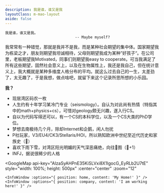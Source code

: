 ```yaml
---
description: 我是谁，谁又是我
layoutClass: m-mao-layout
aside: false
---
```


<style>
.m-zayne-layout img {
  display: inline-block;
  margin-right: 6px;
}
.gm-style-iw button {
    display:none !important;
}
</style>

<script setup>
import { GoogleMap, InfoWindow } from 'vue3-google-map'

const center = { lat: 37.3982205, lng: -121.9859702 }
const home = { lat: 37.3805556, lng: -121.9760268 }
const company = { lat: 37.4109031, lng: -122.0283291 }
</script>

```sh:no-line-numbers
我是谁，谁又是我。
                                -- Maybe myself?
```

我常常有一种错觉，那就是我并不是我，而是某种社会期望的集中体。国家期望我为栋梁之才，朋友则期望我坦诚相待，父母则期望我成为某种”好孩子“。在公司里，老板期望我Motivated，同事们则期望我easy to cooperate。可当我满足了所有这些期望，固然社会意义上，以及在生物属性上，我还是我自己，但在统计意义上，我大概就是某种多维度人格分布的平均。就这么过去自己的一生，太差劲了，太无趣了，于是我想，做点啥吧，就留下来这个记录所思所想的小乐园。

**我？**

+ 现居湾区码农一枚
+ 人生约有十年学习某冷门专业（seismology）。自认为对此尚有热情（特指其中的math+physics+cs），可惜对geology颇无兴趣，遂入行CS。
+ 自以为代码写得还可以，有一个CS的本科学位，以及一个CS大类的PhD学位。
+ 梦想去南极待几个月，除却Internet和企鹅，闲人勿扰
+ P社玩家，V3/EU4/CK3/Stellaris/HOI，所以熟知欧洲中世纪至近代历史和家族史（🐶）
+ 喜欢下雨下雪，对湾区阳光明媚的天气深恶痛绝，向往🦐图（🐶+1）
+ INFJ，据说很稀少的人格

<GoogleMap
  api-key="AIzaSyAHPnE35KiSLVxi8X1IgocG_EyRLb2U7tE"
  style="width: 100%; height: 500px"
  :center="center"
  :zoom="12"
  >
    <InfoWindow :options="{ position: home, content: 'My Home!' }" />
    <InfoWindow :options="{ position: company, content: 'I am working here!' }" />
</GoogleMap>